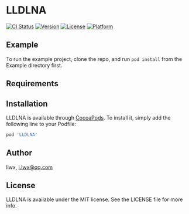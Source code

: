 # LLDLNA

[![CI Status](https://img.shields.io/travis/liwx/LLDLNA.svg?style=flat)](https://travis-ci.org/liwx/LLDLNA)
[![Version](https://img.shields.io/cocoapods/v/LLDLNA.svg?style=flat)](https://cocoapods.org/pods/LLDLNA)
[![License](https://img.shields.io/cocoapods/l/LLDLNA.svg?style=flat)](https://cocoapods.org/pods/LLDLNA)
[![Platform](https://img.shields.io/cocoapods/p/LLDLNA.svg?style=flat)](https://cocoapods.org/pods/LLDLNA)

## Example

To run the example project, clone the repo, and run `pod install` from the Example directory first.

## Requirements

## Installation

LLDLNA is available through [CocoaPods](https://cocoapods.org). To install
it, simply add the following line to your Podfile:

```ruby
pod 'LLDLNA'
```

## Author

liwx, i.lwx@qq.com

## License

LLDLNA is available under the MIT license. See the LICENSE file for more info.
